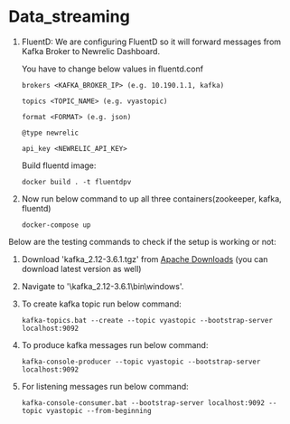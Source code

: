 # **Data_streaming**

1. FluentD: We are configuring FluentD so it will forward messages from Kafka Broker to Newrelic Dashboard.

    You have to change below values in fluentd.conf
    
    ``brokers <KAFKA_BROKER_IP> (e.g. 10.190.1.1, kafka)``
   
    ``topics <TOPIC_NAME> (e.g. vyastopic)``
   
    ``format <FORMAT> (e.g. json)``
    
    ``@type newrelic``
   
    ``api_key <NEWRELIC_API_KEY>``
    
    Build fluentd image:
    
    ``docker build . -t fluentdpv``
    
2. Now run below command to up all three containers(zookeeper, kafka, fluentd)

   ``docker-compose up``


Below are the testing commands to check if the setup is working or not:

1. Download 'kafka_2.12-3.6.1.tgz' from [Apache Downloads](https://kafka.apache.org/downloads) (you can download latest version as well)
2. Navigate to '\kafka_2.12-3.6.1\bin\windows'.
3. To create kafka topic run below command:

   ``kafka-topics.bat --create --topic vyastopic --bootstrap-server localhost:9092``
5. To produce kafka messages run below command:

   ``kafka-console-producer --topic vyastopic --bootstrap-server localhost:9092``
7. For listening messages run below command:

   ``kafka-console-consumer.bat --bootstrap-server localhost:9092 --topic vyastopic --from-beginning``
   
